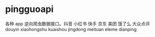 # pingguoapi
各种 app 逆向爬虫数据接口。抖音 小红书 快手 京东 美团 饿了么 大众点评 douyin xiaohongshu kuaishou jingdong meituan eleme dianping
